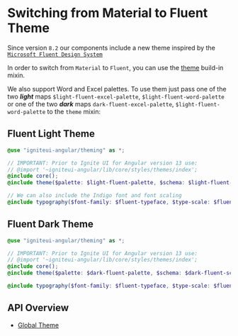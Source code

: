 # Switching from Material to Fluent Theme
Since version `8.2` our components include a new theme inspired by the [`Microsoft Fluent Design System`](https://www.microsoft.com/design/fluent/)  
 
In order to switch from `Material` to `Fluent`, you can use the [theme]({environment:sassApiUrl}/index.html#mixin-theme) build-in mixin.  

We also support Word and Excel palettes. To use them just pass one of the two *__light__* maps `$light-fluent-excel-palette`, `$light-fluent-word-palette` or one of the two *__dark__* maps `dark-fluent-excel-palette`, `$light-fluent-word-palette` to the `theme` mixin:

## Fluent Light Theme
```scss
@use "igniteui-angular/theming" as *;

// IMPORTANT: Prior to Ignite UI for Angular version 13 use:
// @import '~igniteui-angular/lib/core/styles/themes/index';
@include core();
@include theme($palette: $light-fluent-palette, $schema: $light-fluent-schema);

// We can also include the Indigo font and font scaling
@include typography($font-family: $fluent-typeface, $type-scale: $fluent-type-scale);
```

## Fluent Dark Theme
```scss
@use "igniteui-angular/theming" as *;

// IMPORTANT: Prior to Ignite UI for Angular version 13 use:
// @import '~igniteui-angular/lib/core/styles/themes/index';
@include core();
@include theme($palette: $dark-fluent-palette, $schema: $dark-fluent-schema);

@include typography($font-family: $fluent-typeface, $type-scale: $fluent-type-scale);
```

## API Overview
* [Global Theme]({environment:sassApiUrl}/index.html#mixin-theme)
